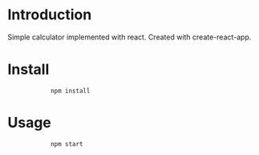 # Introduction
Simple calculator implemented with react. Created with create-react-app.

# Install
                npm install

# Usage
                npm start

